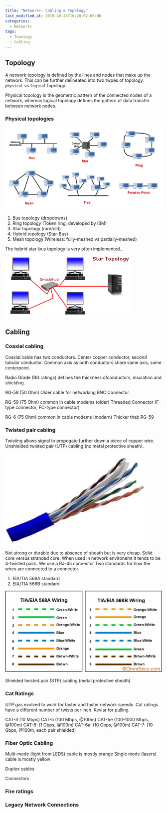 ```yaml
---
title: "Network+: Cabling & Topology"
last_modified_at: 2019-10-24T16:20:02-05:00
categories:
  - Network+
tags:
  - Topology
  - Cabling
---
```


## Topology
A network topology is defined by the lines and nodes that make up the network. This can be further delineated into two twpes of topology: `physical` vs `logical` topology.

Physical topology is the geometric pattern of the connected nodes of a network, whereas logical topology defines the pattern of data transfer between network nodes.

### Physical topologies

![image](/assets/images/network-topology.png "A sample of physical network topologies")

1. Bus topology (dropdowns)
2. Ring topology (Token ring, developed by IBM)
3. Star topology (rare/old)
4. Hybrid topology (Star-Bus)
5. Mesh topology (Wireless: fully-meshed vs partially-meshed)

The hybrid star-bus topology is very often implemented... 

![image](/assets/images/star_network_topology_ani.gif "Star-Bus topology")

## Cabling
### Coaxial cabling
Coaxial cable has two conductors. Center copper conductor, second tubular conductor. 
Common axis as both conductors share same axis, same centerpoint.

Radio Grade (RG ratings) defines the thickness ofconductors, insulation and shielding.

RG-58 (50 Ohm) Older cable for networking
BNC Connector

RG-59 (75 Ohm) common in cable modems (older)
Threaded Connector (F-type connector, FC-type connector)

RG-6 (75 Ohm) common in cable modems (modern)
Thicker thab RG-59
 
### Twisted pair cabling
Twisting allows signal to propogate further down a piece of copper wire.
Unshielded twisted pair (UTP) cabling (no metal protective sheath).

![image](/assets/images/utp.jpg "UTP wire. 4 pairs")

Not strong or durable due to absence of sheath but is very cheap.
Solid core versus stranded core.
When used in network environemt it tends to be 4-twisted pairs.
We use a RJ-45 connector
Two standards for how the wires are connected to a connector.
1. EIA/TIA 568A standard
2. EIA/TIA 568B standard

![image](/assets/images/tia-eia-568-standards.jpg "UTP wire. 4 pairs")

Shielded twisted pair (STP) cabling (metal protective sheath).

### Cat Ratings
UTP gas evolved to work for faster and faster network speeds.
Cat ratings have a different number of twists per inch. Kevlar for pulling.

CAT-3 (10 Mbps)
CAT-5 (100 Mbps, @100m)
CAT-5e (100-1000 Mbps, @100m)
CAT-6: (1 Gbps, @100m)
CAT-6a: (10 Gbps, @100m)
CAT-7: (10 Gbps, @100m, each pair shielded)

### Fiber Optic Cabling
Multi-mode (light from LEDS) cable is mostly orange
Single mode (lasers) cable is mostly yellow

Duplex cables

Connectors

### Fire ratings


### Legacy Network Connections
